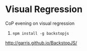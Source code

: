 # Visual Regression
CoP evening on visual regression

1. ```npm install -g backstopjs```

http://garris.github.io/BackstopJS/
